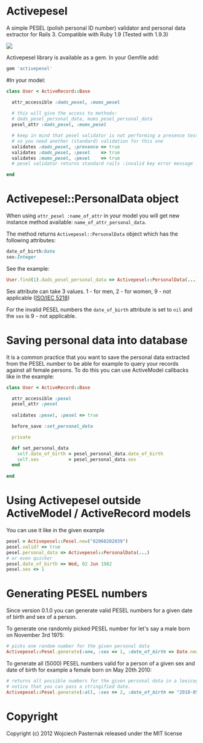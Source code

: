 # Activepesel

A simple PESEL (polish personal ID number) validator and personal data extractor for Rails 3. Compatible with Ruby 1.9 (Tested with 1.9.3)

![](http://dl.dropbox.com/s/27p6gra4p0c8q0m/pesel.jpg)

Activepesel library is available as a gem. In your Gemfile add:

```ruby
gem 'activepesel'
```

#In your model:

```ruby
class User < ActiveRecord::Base

  attr_accessible :dads_pesel, :mums_pesel
  
  # this will give the access to methods: 
  # dads_pesel_personal_data, mums_pesel_personal_data
  pesel_attr :dads_pesel, :mums_pesel

  # keep in mind that pesel validator is not performing a presence test
  # so you need another (standard) validation for this one
  validates :dads_pesel, :presence => true
  validates :dads_pesel, :pesel    => true
  validates :mums_pesel, :pesel    => true
  # pesel validator returns standard rails :invalid key error message

end
```

# Activepesel::PersonalData object

When using ```attr_pesel :name_of_attr``` in your model you will get new instance method available: ```name_of_attr_personal_data```.

The method returns ```Activepesel::PersonalData``` object which has the following attributes:

```ruby
date_of_birth:Date
sex:Integer
```
See the example:

```ruby
User.find(1).dads_pesel_personal_data => Activepesel::PersonalData(...)
```


Sex attribute can take 3 values. 1 - for men, 2 - for women, 9 - not applicable ([ISO/IEC 5218](http://en.wikipedia.org/wiki/ISO/IEC_5218))

For the invalid PESEL numbers the ```date_of_birth``` attribute is set to ```nil``` and the ```sex``` is 9 - not applicable.

# Saving personal data into database

It is a common practice that you want to save the personal data extracted from the PESEL number to be able for example to query your records against all female persons. To do this you can use ActiveModel callbacks like in the example:

```ruby
class User < ActiveRecord::Base

  attr_accessible :pesel
  pesel_attr :pesel
  
  validates :pesel, :pesel => true

  before_save :set_personal_data

  private

  def set_personal_data
    self.date_of_birth = pesel_personal_data.date_of_birth
    self.sex           = pesel_personal_data.sex
  end
  
end

```

# Using Activepesel outside ActiveModel / ActiveRecord models

You can use it like in the given example

```ruby
pesel = Activepesel::Pesel.new("82060202039")
pesel.valid? => true
pesel.personal_data => Activepesel::PersonalData(...)
# or even quicker
pesel.date_of_birth => Wed, 02 Jun 1982
pesel.sex => 1
```  
# Generating PESEL numbers

Since version 0.1.0 you can generate valid PESEL numbers for a given date of birth and sex of a person.

To generate one randomly picked PESEL number for let's say a male born on November 3rd 1975:

```ruby
# picks one random number for the given personal data
Activepesel::Pesel.generate(:one, :sex => 1, :date_of_birth => Date.new(1975,11,3))
````

To generate all (5000) PESEL numbers valid for a person of a given sex and date of birth for example a female born on May 20th 2010:

```ruby
# returns all possible numbers for the given personal data in a lexicographic order
# notice that you can pass a stringified date.
Activepesel::Pesel.generate(:all, :sex => 2, :date_of_birth => "2010-05-20")
```

# Copyright

Copyright (c) 2012 Wojciech Pasternak released under the MIT license







